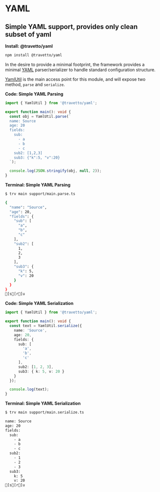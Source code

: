 <!-- This file was generated by @travetto/doc and should not be modified directly -->
<!-- Please modify https://github.com/travetto/travetto/tree/main/module/yaml/DOC.ts and execute "npx trv doc" to rebuild -->
# YAML
## Simple YAML support, provides only clean subset of yaml

**Install: @travetto/yaml**
```bash
npm install @travetto/yaml
```

In the desire to provide a minimal footprint, the framework provides a minimal [YAML](https://en.wikipedia.org/wiki/YAML) parser/serializer to handle standard configuration structure.

[YamlUtil](https://github.com/travetto/travetto/tree/main/module/yaml/src/util.ts#L7) is the main access point for this module, and will expose two method, `parse` and `serialize`.

**Code: Simple YAML Parsing**
```typescript
import { YamlUtil } from '@travetto/yaml';

export function main(): void {
  const obj = YamlUtil.parse(`
  name: Source
  age: 20
  fields:
    sub: 
      - a
      - b 
      - c
    sub2: [1,2,3]
    sub3: {"k":5, "v":20}
  `);

  console.log(JSON.stringify(obj, null, 2));
}
```

**Terminal: Simple YAML Parsing**
```bash
$ trv main support/main.parse.ts

{
  "name": "Source",
  "age": 20,
  "fields": {
    "sub": [
      "a",
      "b",
      "c"
    ],
    "sub2": [
      1,
      2,
      3
    ],
    "sub3": {
      "k": 5,
      "v": 20
    }
  }
}
[s[r[u
```

**Code: Simple YAML Serialization**
```typescript
import { YamlUtil } from '@travetto/yaml';

export function main(): void {
  const text = YamlUtil.serialize({
    name: 'Source',
    age: 20,
    fields: {
      sub: [
        'a',
        'b',
        'c'
      ],
      sub2: [1, 2, 3],
      sub3: { k: 5, v: 20 }
    }
  });

  console.log(text);
}
```

**Terminal: Simple YAML Serialization**
```bash
$ trv main support/main.serialize.ts

name: Source
age: 20
fields:
  sub:
    - a
    - b
    - c
  sub2:
    - 1
    - 2
    - 3
  sub3:
    k: 5
    v: 20
[s[r[u
```
